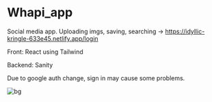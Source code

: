 # Whapi_app 
Social media app. Uploading imgs, saving, searching -> https://idyllic-kringle-633e45.netlify.app/login 

Front: React using Tailwind

Backend: Sanity

Due to google auth change, sign in may cause some problems.



![bg](https://user-images.githubusercontent.com/58622429/229304258-c88a6d90-3c43-4f6a-8521-6c7ef5d9659b.png)
